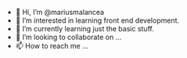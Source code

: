 - 👋 Hi, I’m @mariusmalancea
- 👀 I’m interested in learning front end development.
- 🌱 I’m currently learning just the basic stuff.
- 💞️ I’m looking to collaborate on ...
- 📫 How to reach me ...

<!---
mariusmalancea/mariusmalancea is a ✨ special ✨ repository because its `README.md` (this file) appears on your GitHub profile.
You can click the Preview link to take a look at your changes.
--->
